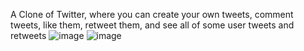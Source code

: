 A Clone of Twitter, where you can create your own tweets, comment tweets, like them, retweet them, and see all of some user tweets and retweets
![image](https://user-images.githubusercontent.com/104637239/167722367-2d717993-982f-4d97-93c8-a2c78a41adb4.png)
![image](https://user-images.githubusercontent.com/104637239/167722394-19122912-ef8a-4e2a-afa2-3bfedd57095f.png)
